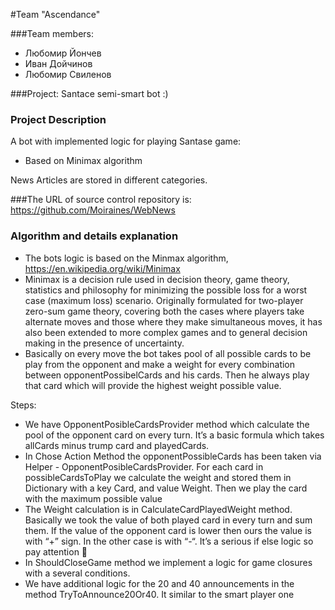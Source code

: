 #Team "Ascendance"

###Team members:
*	Любомир Йончев
*	Иван Дойчинов
*	Любомир Свиленов

###Project:
Santace semi-smart bot :)

### Project Description

A bot with implemented logic for playing Santase game:

*	Based on  Minimax algorithm 

News Articles are stored in different categories.

###The URL of source control repository is:
https://github.com/Moiraines/WebNews

### Algorithm and details explanation

*	The bots logic is based on the Minmax algorithm, https://en.wikipedia.org/wiki/Minimax
*	Minimax is a decision rule used in decision theory, game theory, statistics and philosophy for minimizing the possible loss for a worst case (maximum loss) scenario. Originally formulated for two-player zero-sum game theory, covering both the cases where players take alternate moves and those where they make simultaneous moves, it has also been extended to more complex games and to general decision making in the presence of uncertainty.
*	Basically on every move the bot takes pool of all possible cards to be play from the opponent and make a weight for every combination between opponentPossibelCards and his cards. Then he always play that card which will provide the highest weight possible value.

Steps:

*	We have OpponentPosibleCardsProvider method which calculate the pool of the opponent card on every turn. It’s a basic formula which takes allCards minus trump card and playedCards.
*	In Chose Action Method the opponentPossibleCards has been taken via Helper -  OpponentPosibleCardsProvider. For each card in possibleCardsToPlay we calculate the weight and stored them in Dictionary with a key Card, and value Weight.
	Then we play the card with the maximum possible value
*	The Weight calculation is in CalculateCardPlayedWeight method.
	Basically we took the value of both played card in every turn and sum them. If the value of the opponent card is lower then ours the value is with “+” sign. In the other case is with “-“. It’s a serious if else logic so pay attention 
*	In ShouldCloseGame method we implement a logic for game closures with a several conditions.
*	We have additional logic for the 20 and 40 announcements in the method TryToAnnounce20Or40. It similar to the smart player one
